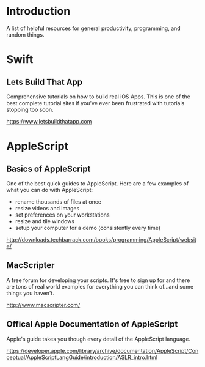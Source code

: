 # Introduction
A list of helpful resources for general productivity, programming, and random things.

# Swift


## Lets Build That App

Comprehensive tutorials on how to build real iOS Apps. This is one of the best complete tutorial sites if you've ever been frustrated with tutorials stopping too soon.

https://www.letsbuildthatapp.com

# AppleScript

## Basics of AppleScript

One of the best quick guides to AppleScript. Here are a few examples of what you can do with AppleScript:

- rename thousands of files at once
- resize videos and images
- set preferences on your workstations
- resize and tile windows
- setup your computer for a demo (consistently every time)

http://downloads.techbarrack.com/books/programming/AppleScript/website/

## MacScripter

A free forum for developing your scripts. It's free to sign up for and there are tons of real world examples for everything you can think of...and some things you haven't.

http://www.macscripter.com/

## Offical Apple Documentation of AppleScript

Apple's guide takes you though every detail of the AppleScript language.

https://developer.apple.com/library/archive/documentation/AppleScript/Conceptual/AppleScriptLangGuide/introduction/ASLR_intro.html
